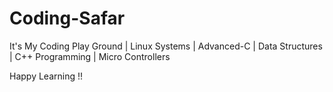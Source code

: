 # Coding-Safar
It's My Coding Play Ground | Linux Systems | Advanced-C | Data Structures | C++ Programming | Micro Controllers

Happy Learning !!
